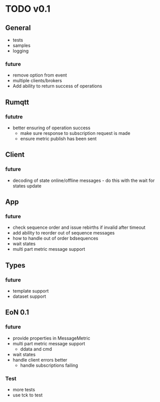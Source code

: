 # TODO v0.1

## General
- tests
- samples
- logging

### future 
- remove option from event
- multiple clients/brokers
- Add ability to return success of operations

## Rumqtt

### fututre
  - better ensuring of operation success
    - make sure response to subscription request is made 
    - ensure metric publish has been sent

## Client

### future 
 - decoding of state online/offline messages - do this with the wait for states update

## App

### future 
 - check sequence order and issue rebirths if invalid after timeout 
  - add ability to reorder out of sequence messages
 - how to handle out of order bdsequences
 - wait states
 - multi part metric message support

## Types

### future 
  - template support
  - dataset support

## EoN 0.1

### future

- provide properties in MessageMetric
- multi part metric message support
  - ddata and cmd
- wait states
- handle client errors better
  - handle subscriptions failing

### Test
- more tests 
- use tck to test
